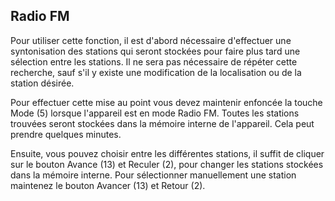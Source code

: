 ## Radio FM  

Pour utiliser cette fonction, il est d'abord nécessaire d'effectuer une syntonisation des stations qui seront stockées pour faire plus tard une sélection entre les stations. Il ne sera pas nécessaire de répéter cette recherche, sauf s'il y existe une modification de la localisation ou de la station désirée. 

Pour effectuer cette mise au point vous devez maintenir enfoncée la touche Mode (5) lorsque l'appareil est en mode Radio FM. 
Toutes les stations trouvées seront stockées dans la mémoire interne de l'appareil. Cela peut prendre quelques minutes. 

Ensuite, vous pouvez choisir entre les différentes stations, il suffit de cliquer sur le bouton Avance (13) et Reculer (2), pour changer les stations stockées dans la mémoire interne. Pour sélectionner manuellement une station maintenez le bouton Avancer (13) et Retour (2). 
